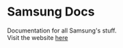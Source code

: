 # Samsung Docs
Documentation for all Samsung's stuff. \
Visit the website [here](https://samsung-loki.github.io/samsung-docs/)
